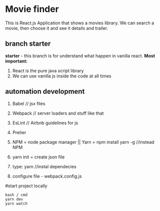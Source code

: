 # Movie finder
This is React.js Application that shows a movies library. We can search a movie, then choose it and see it details and trailer.

## branch starter
**starter** - this branch is for understand what happen in vanilla react.
**Most important:**
1. React is the pure java script library
2. We can use vanilla js inside the code at all times

## automation development
1. Babel // jsx files
2. Webpack // server loaders and stuff like that
3. EsLint // Airbnb guidelines for js
4. Pretier

1. NPM = node package manager || Yarn = npm install yarn -g //instead NPM
2. yarn init = create json file
3. type: yarn //instal dependecies
4. configure file - webpack.config.js

#start project locally
```
bash / cmd
yarn dev
yarn watch
```

